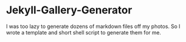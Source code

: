 # Jekyll-Gallery-Generator
I was too lazy to generate dozens of markdown files off my photos. So I wrote a template and short shell script to generate them for me.
